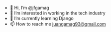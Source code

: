 - 👋 Hi, I’m @jfgamag
- 👀 I’m interested in working in the tech industry
- 🌱 I’m currently learning Django
- 📫 How to reach me juangamag93@gmail.com

<!---
jfgamag/jfgamag is a ✨ special ✨ repository because its `README.md` (this file) appears on your GitHub profile.
You can click the Preview link to take a look at your changes.
--->
